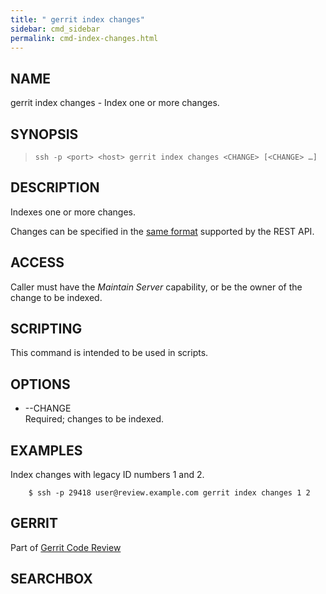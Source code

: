 ```yaml
---
title: " gerrit index changes"
sidebar: cmd_sidebar
permalink: cmd-index-changes.html
---
```

## NAME

gerrit index changes - Index one or more changes.

## SYNOPSIS

> 
> 
>     ssh -p <port> <host> gerrit index changes <CHANGE> [<CHANGE> …]

## DESCRIPTION

Indexes one or more changes.

Changes can be specified in the [same
format](rest-api-changes.html#change-id) supported by the REST API.

## ACCESS

Caller must have the *Maintain Server* capability, or be the owner of
the change to be indexed.

## SCRIPTING

This command is intended to be used in scripts.

## OPTIONS

  - \--CHANGE  
    Required; changes to be indexed.

## EXAMPLES

Index changes with legacy ID numbers 1 and 2.

``` 
    $ ssh -p 29418 user@review.example.com gerrit index changes 1 2
```

## GERRIT

Part of [Gerrit Code Review](index.html)

## SEARCHBOX

